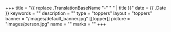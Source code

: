 +++
title =  "{{ replace .TranslationBaseName "-" " " | title }}"
date = {{ .Date }}
keywords = ""
description = ""
type = "toppers"
layout = "toppers"
banner = "/images/default_banner.jpg"
[[topper]]
    picture = "images/person.jpg"
    name = ""
    marks = ""
+++
